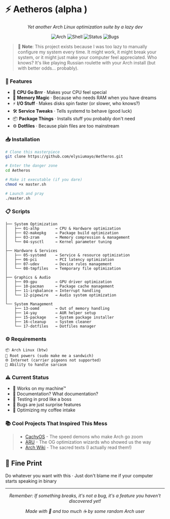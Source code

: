 # ⚡ Aetheros (alpha )

<div align="center">

*Yet another Arch Linux optimization suite by a lazy dev*

![Arch](https://img.shields.io/badge/Arch-BTW-%231793D1?style=flat&logo=arch-linux&logoColor=white)
![Shell](https://img.shields.io/badge/100%25-Spaghetti-%234EAA25?style=flat&logo=gnu-bash&logoColor=white)
![Status](https://img.shields.io/badge/Status-It%20Works!%3F-%23FFA500?style=flat)
![Bugs](https://img.shields.io/badge/Bugs-Features-%23DDB6F2?style=flat)

</div>



> 🤔 **Note**: This project exists because I was too lazy to manually configure my system every time. It might work, it might break your system, or it might just make your computer feel appreciated. Who knows? It's like playing Russian roulette with your Arch install (but with better odds... probably).

### 🚀 Features

- 🔧 **CPU Go Brrr** · Makes your CPU feel special
- 💾 **Memory Magic** · Because who needs RAM when you have dreams
- ⚡ **I/O Stuff** · Makes disks spin faster (or slower, who knows?)
- 🛠️ **Service Tweaks** · Tells systemd to behave (good luck)
- 📦 **Package Things** · Installs stuff you probably don't need
- ⚙️ **Dotfiles** · Because plain files are too mainstream

### 📥 Installation

```bash
# Clone this masterpiece
git clone https://github.com/elysiumayo/Aetheros.git

# Enter the danger zone
cd Aetheros

# Make it executable (if you dare)
chmod +x master.sh

# Launch and pray
./master.sh
```

### 📋 Scripts

```
├── System Optimization
│   ├── 01-alhp       → CPU & Hardware optimization
│   ├── 02-makepkg    → Package build optimization
│   ├── 03-zram       → Memory compression & management
│   └── 04-sysctl     → Kernel parameter tuning
│
├── Hardware & Services
│   ├── 05-systemd    → Service & resource optimization
│   ├── 06-pci        → PCI latency optimization
│   ├── 07-udev       → Device rules management
│   └── 08-tmpfiles   → Temporary file optimization
│
├── Graphics & Audio
│   ├── 09-gpu        → GPU driver optimization
│   ├── 10-pacman     → Package cache management
│   ├── 11-irqbalance → Interrupt handling
│   └── 12-pipewire   → Audio system optimization
│
└── System Management
    ├── 13-oomd       → Out of memory handling
    ├── 14-yay        → AUR helper setup
    ├── 15-package    → System package installer
    ├── 16-cleanup    → System cleaner
    └── 17-dotfiles   → Dotfiles manager
```

### ⚙️ Requirements

```
📦 Arch Linux (btw)
🔑 Root powers (sudo make me a sandwich)
🌐 Internet (carrier pigeons not supported)
🧠 Ability to handle sarcasm
```

### ⚠️ Current Status

- 🔄 Works on my machine™
- 📝 Documentation? What documentation?
- 🧪 Testing in prod like a boss
- 🐛 Bugs are just surprise features
- 🔧 Optimizing my coffee intake

### 📚 Cool Projects That Inspired This Mess

> - [CachyOS](https://github.com/cachyos) - The speed demons who make Arch go zoom
> - [ARU](https://github.com/ventureoo/ARU.git) - The OG optimization wizards who showed us the way
> - [Arch Wiki](https://wiki.archlinux.org/title/Improving_performance) - The sacred texts (I actually read them!)

## 📜 Fine Print

Do whatever you want with this · Just don't blame me if your computer starts speaking in binary

---

<div align="center">

*Remember: If something breaks, it's not a bug, it's a feature you haven't discovered yet!*

*Made with 🦥 and too much ☕ by some random Arch user*

</div> 
